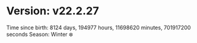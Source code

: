 # Version: v22.2.27
Time since birth: 8124 days, 194977 hours, 11698620 minutes, 701917200 seconds
Season: Winter ❄️
